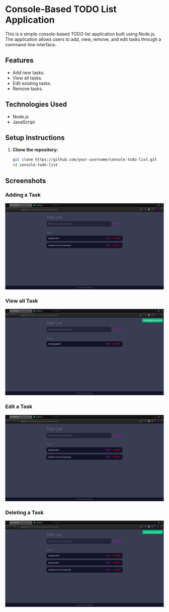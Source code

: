 # Console-Based TODO List Application

This is a simple console-based TODO list application built using Node.js. The application allows users to add, view, remove, and edit tasks through a command-line interface.

## Features

- Add new tasks.
- View all tasks.
- Edit existing tasks.
- Remove tasks.

## Technologies Used

- Node.js
- JavaScript

## Setup Instructions

1. **Clone the repository:**

   ```sh
   git clone https://github.com/your-username/console-todo-list.git
   cd console-todo-list
   ```

## Screenshots

### Adding a Task

![Adding a Task](screenshot1.png)

### View all Task

![View all Task](screenshot2.png)

### Edit a Task

![Edit a Task](screenshot3.png)

### Deleting a Task

![Deleting a Task](screenshot4.png)
